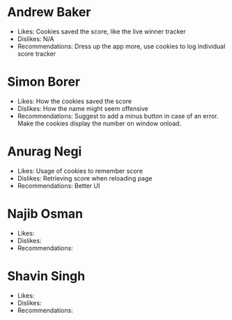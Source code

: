 # Andrew Baker
 - Likes: Cookies saved the score, like the live winner tracker
 - Dislikes: N/A
 - Recommendations: Dress up the app more, use cookies to log individual score tracker

# Simon Borer
 - Likes: How the cookies saved the score 
 - Dislikes: How the name might seem offensive
 - Recommendations: Suggest to add a minus button in case of an error. Make the cookies display the number on window onload.

# Anurag Negi
- Likes: Usage of cookies to remember score
 - Dislikes: Retrieving score when reloading page
 - Recommendations: Better UI 

# Najib Osman
 - Likes:
 - Dislikes:
 - Recommendations:

# Shavin Singh
 - Likes:
 - Dislikes:
 - Recommendations:
